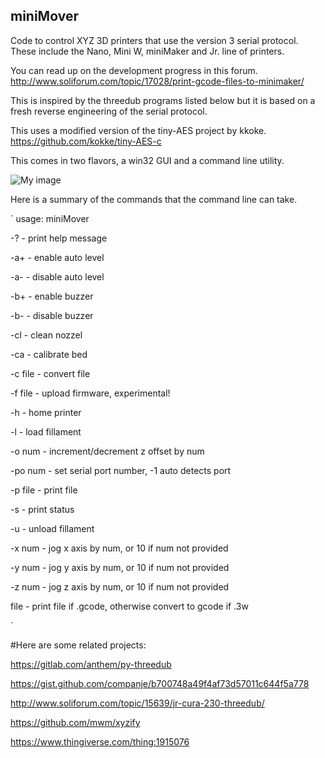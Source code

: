 ## miniMover

Code to control XYZ 3D printers that use the version 3 serial protocol.  
These include the Nano, Mini W, miniMaker and Jr. line of printers.

You can read up on the development progress in this forum.
http://www.soliforum.com/topic/17028/print-gcode-files-to-minimaker/

This is inspired by the threedub programs listed below but it is based 
on a fresh reverse engineering of the serial protocol.

This uses a modified version of the tiny-AES project by kkoke.
https://github.com/kokke/tiny-AES-c

This comes in two flavors, a win32 GUI and a command line utility.

![My image](http://soliforum.com/i/?8IOJXEv.png)

Here is a summary of the commands that the command line can take.

`
usage: miniMover <args>

  -? - print help message

  -a+ - enable auto level

  -a- - disable auto level

  -b+ - enable buzzer

  -b- - disable buzzer

  -cl - clean nozzel

  -ca - calibrate bed

  -c file - convert file

  -f file - upload firmware, experimental!

  -h - home printer

  -l - load fillament

  -o num - increment/decrement z offset by num

  -po num - set serial port number, -1 auto detects port

  -p file - print file

  -s - print status

  -u - unload fillament

  -x num - jog x axis by num, or 10 if num not provided

  -y num - jog y axis by num, or 10 if num not provided

  -z num - jog z axis by num, or 10 if num not provided

  file - print file if .gcode, otherwise convert to gcode if .3w

`

#Here are some related projects:

https://gitlab.com/anthem/py-threedub

https://gist.github.com/companje/b700748a49f4af73d57011c644f5a778

http://www.soliforum.com/topic/15639/jr-cura-230-threedub/

https://github.com/mwm/xyzify

https://www.thingiverse.com/thing:1915076
